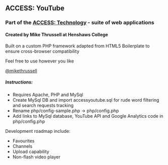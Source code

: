 ## ACCESS: YouTube

### Part of the [ACCESS: Technology](http://accesstechnology.org.uk) - suite of web applications

#### Created by Mike Thrussell at Henshaws College


Built on a custom PHP framework adapted from HTML5 Boilerplate to ensure cross-browser compatibility


Feel free to use however you like

[@mikethrussell](https://twitter.com/mikethrussell)

##### Instructions:

* Requires Apache, PHP and MySql
* Create MySql DB and import accessyoutube.sql for rude word filtering and search requests tracking
* Rename php/config-sample.php -> php/config.php
* Add links to MySql database, YouTube API and Google Analytics code in php/config.php


Development roadmap include:

* Favourites
* Channels
* Upload capability
* Non-flash video player
